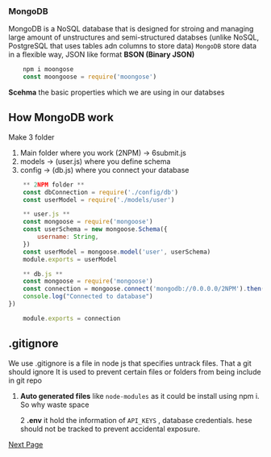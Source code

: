 ### MongoDB
MongoDB is a NoSQL database that is designed for stroing and managing large amount of unstructures and semi-structured databses
(unlike NoSQL, PostgreSQL that uses tables adn columns to store data)
`MongoDB` store data in a flexible way, JSON like format **BSON (Binary JSON)**

``` js
    npm i moongose
    const moongoose = require('moongose')
```
**Scehma** the basic properties which we are using in our databses

## How MongoDB work 

Make 3 folder
1. Main folder where you work (2NPM) -> 6submit.js
2. models -> (user.js) where you define schema 
3. config -> (db.js) where you connect your database

``` js
    ** 2NPM folder **
    const dbConnection = require('./config/db')
    const userModel = require('./models/user')
```
``` js
    ** user.js **
    const mongoose = require('mongoose')
    const userSchema = new mongoose.Schema({
        username: String,
    })
    const userModel = mongoose.model('user', userSchema)
    module.exports = userModel

```
``` js
    ** db.js **
    const mongoose = require('mongoose')
    const connection = mongoose.connect('mongodb://0.0.0.0/2NPM').then(() =>{
    console.log("Connected to database")
})

    module.exports = connection
```

## .gitignore
We use .gitignore is a file in node js that specifies untrack files. That a git should ignore It is used to prevent certain files or folders from being include in git repo 

1. **Auto generated files**  like `node-modules` as it could be install using npm i. So why waste space

   2 **.env** it hold the information of `API_KEYS` , database credentials. hese should not be tracked to prevent accidental exposure.

[Next Page](chapter4.md)